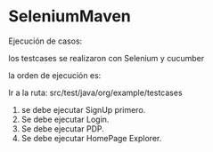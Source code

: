 # SeleniumMaven
Ejecución de casos:

los testcases se realizaron con Selenium y cucumber

la orden de ejecución es:

Ir a la ruta: src/test/java/org/example/testcases

1. se debe ejecutar SignUp primero.
2. Se debe ejecutar Login.
3. Se debe ejecutar PDP.
4. Se debe ejecutar HomePage Explorer.

 